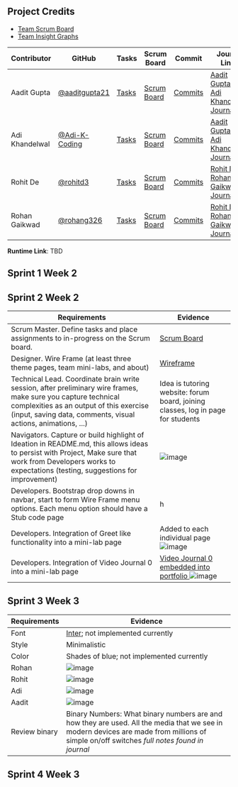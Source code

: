 ## Project Credits

- [Team Scrum Board](https://github.com/aaditgupta21/flask_portfolio/projects/1)
- [Team Insight Graphs](https://github.com/aaditgupta21/flask_portfolio/graphs/contributors)


Contributor | GitHub | Tasks | Scrum Board | Commit | Journal Links
----------- | ----------- | ------------- | ------------- | ------------- | -------------
Aadit Gupta | [@aaditgupta21](https://github.com/aaditgupta21) | [Tasks](https://github.com/aaditgupta21/flask_portfolio/issues) | [Scrum Board](https://github.com/aaditgupta21/flask_portfolio/projects/1)  | [Commits](https://github.com/aaditgupta21/flask_portfolio/commits/main?author=aaditgupta21) |[Aadit Gupta & Adi Khandelwal Journal](https://docs.google.com/document/d/18m2DBuJrDUOoWUPMxL7_-LjTvGnrwFLhQMYxaZReocM/edit?usp=sharing)
Adi Khandelwal | [@Adi-K-Coding](https://github.com/Adi-K-Coding) | [Tasks](https://github.com/aaditgupta21/flask_portfolio/issues) | [Scrum Board](https://github.com/aaditgupta21/flask_portfolio/projects/1) | [Commits](https://github.com/aaditgupta21/flask_portfolio/commits/main?author=Adi-K-Coding) | [Aadit Gupta & Adi Khandelwal Journal](https://docs.google.com/document/d/18m2DBuJrDUOoWUPMxL7_-LjTvGnrwFLhQMYxaZReocM/edit?usp=sharing)
Rohit De | [@rohitd3](https://github.com/rohitd3) | [Tasks](https://github.com/aaditgupta21/flask_portfolio/issues) | [Scrum Board](https://github.com/aaditgupta21/flask_portfolio/projects/1) | [Commits](https://github.com/aaditgupta21/flask_portfolio/commits/main?author=rohitd3) | [Rohit De & Rohan Gaikwad Journal](https://docs.google.com/document/d/1c5PIYwjII7IuVlCnkpn-ORHjwLj-XQIN5B2BWxP6aOw/edit?usp=sharing)
Rohan Gaikwad | [@rohang326](https://github.com/rohang326) | [Tasks](https://github.com/aaditgupta21/flask_portfolio/issues) | [Scrum Board](https://github.com/aaditgupta21/flask_portfolio/projects/1) | [Commits](https://github.com/aaditgupta21/flask_portfolio/commits/main?author=rohang326) | [Rohit De & Rohan Gaikwad Journal](https://docs.google.com/document/d/1c5PIYwjII7IuVlCnkpn-ORHjwLj-XQIN5B2BWxP6aOw/edit?usp=sharing)





**Runtime Link**: TBD

## Sprint 1 Week 2


## Sprint 2 Week 2

Requirements | Evidence |
----------- | ----------- |
Scrum Master. Define tasks and place assignments to in-progress on the Scrum board.  | [Scrum Board](https://github.com/aaditgupta21/flask_portfolio/projects/1) |
Designer. Wire Frame (at least three theme pages, team mini-labs, and about) | [Wireframe](https://docs.google.com/document/d/13JMjVt1LlVg1cZFgbcL_K0h7GkAvD9NJkFDNzeb8OTk/edit?usp=sharing) |
Technical Lead. Coordinate brain write session, after preliminary wire frames, make sure you capture technical complexities as an output of this exercise (input, saving data, comments, visual actions, animations, ...) | Idea is tutoring website: forum board, joining classes, log in page for students |
Navigators. Capture or build highlight of Ideation in README.md, this allows ideas to persist with Project,  Make sure that work from Developers works to expectations (testing, suggestions for improvement) | ![image](https://user-images.githubusercontent.com/44128572/133027385-edaa60bc-008f-437d-87fe-3d4a29164e02.png) |
Developers. Bootstrap drop downs in navbar, start to form Wire Frame menu options.  Each menu option should have a Stub code page | h |
Developers. Integration of Greet like functionality into a mini-lab page | Added to each individual page ![image](https://user-images.githubusercontent.com/44128572/133027063-84232b8d-e9c0-4ced-bba5-46bb99b4f564.png) |
Developers. Integration of Video Journal 0 into a mini-lab page | [Video Journal 0 embedded into portfolio ](https://www.youtube.com/playlist?list=PLT0pUL77e5RFi8ZPMgJNCi7Gp_5K-BZ0K) ![image](https://user-images.githubusercontent.com/44128572/133027005-909838fb-7c2e-4afa-8932-e0ac62d0d34c.png)|


## Sprint 3 Week 3

Requirements | Evidence |
----------- | ----------- |
Font | [Inter](https://fonts.google.com/specimen/Inter?query=Inter); not implemented currently |
Style | Minimalistic |
Color | Shades of blue; not implemented currently |
Rohan | ![image](https://user-images.githubusercontent.com/44128572/133026018-e38b0b47-f41d-4ad3-9547-46ceabf3042f.png) |
Rohit | ![image](https://user-images.githubusercontent.com/44128572/133026053-b46f4cfe-3020-4d26-b488-3a8b1b91dd48.png) |
Adi | ![image](https://user-images.githubusercontent.com/44128572/133026040-e04009a9-6d38-42e8-a449-fc52529830b6.png) |
Aadit | ![image](https://user-images.githubusercontent.com/44128572/133026029-da9c8065-7140-4374-b3ee-30bb26add09a.png) |
Review binary | Binary Numbers: What binary numbers are and how they are used. All the media that we see in modern devices are made from millions of simple on/off switches *full notes found in journal*|



## Sprint 4 Week 3
